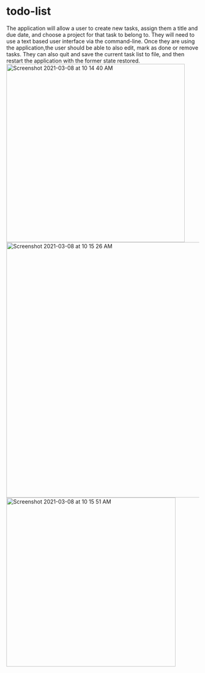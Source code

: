# todo-list
The application will allow a user to create new tasks, assign them a title and due date, and choose a project for that task to belong to. They will need to use 
a text based user interface via the command-line. Once they are using the application,the user should be able to also edit, mark as done or remove tasks. They 
can also quit and save the current task list to file, and then restart the application with the former state restored.
<img width="466" alt="Screenshot 2021-03-08 at 10 14 40 AM" src="https://user-images.githubusercontent.com/77113737/110300719-7fa37300-7ff7-11eb-99a7-7cc8b9f72b30.png">
<img width="668" alt="Screenshot 2021-03-08 at 10 15 26 AM" src="https://user-images.githubusercontent.com/77113737/110300725-8205cd00-7ff7-11eb-9ae1-01be3cc027b7.png">
<img width="442" alt="Screenshot 2021-03-08 at 10 15 51 AM" src="https://user-images.githubusercontent.com/77113737/110300727-8336fa00-7ff7-11eb-9441-da6999378ffc.png">

